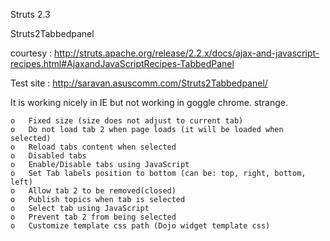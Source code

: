 Struts 2.3

Struts2Tabbedpanel

courtesy : http://struts.apache.org/release/2.2.x/docs/ajax-and-javascript-recipes.html#AjaxandJavaScriptRecipes-TabbedPanel

Test site : http://saravan.asuscomm.com/Struts2Tabbedpanel/

It is working nicely in IE but not working in goggle chrome. strange.

	o	Fixed size (size does not adjust to current tab)
	o	Do not load tab 2 when page loads (it will be loaded when selected)
	o	Reload tabs content when selected
	o	Disabled tabs
	o	Enable/Disable tabs using JavaScript
	o	Set Tab labels position to bottom (can be: top, right, bottom, left)
	o	Allow tab 2 to be removed(closed)
	o	Publish topics when tab is selected
	o	Select tab using JavaScript
	o	Prevent tab 2 from being selected
	o	Customize template css path (Dojo widget template css)
